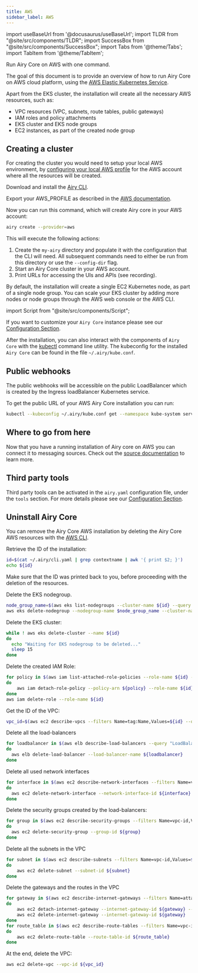 ```yaml
---
title: AWS
sidebar_label: AWS
---
```


import useBaseUrl from '@docusaurus/useBaseUrl';
import TLDR from "@site/src/components/TLDR";
import SuccessBox from "@site/src/components/SuccessBox";
import Tabs from '@theme/Tabs';
import TabItem from '@theme/TabItem';

<TLDR>

Run Airy Core on AWS with one command.

</TLDR>

The goal of this document is to provide an overview of how to run Airy Core on
AWS cloud platform, using the [AWS Elastic Kubernetes Service](https://aws.amazon.com/eks/).

Apart from the EKS cluster, the installation will create all the necessary AWS resources, such as:

- VPC resources (VPC, subnets, route tables, public gateways)
- IAM roles and policy attachments
- EKS cluster and EKS node groups
- EC2 instances, as part of the created node group

## Creating a cluster

For creating the cluster you would need to setup your local AWS environment, by [configuring your local AWS profile](https://docs.aws.amazon.com/cli/latest/userguide/cli-configure-quickstart.html) for the AWS account where all the resources will be created.

Download and install the [Airy CLI](cli/introduction.md).

Export your AWS_PROFILE as described in the [AWS documentation](https://docs.aws.amazon.com/cli/latest/userguide/cli-configure-profiles.html).

Now you can run this command, which will create Airy core in your AWS account:

```bash
airy create --provider=aws
```

This will execute the following actions:

1. Create the `my-airy` directory and populate it with the configuration that the CLI will need. All subsequent commands need to either be run from this directory or use the `--config-dir` flag.
2. Start an Airy Core cluster in your AWS account.
3. Print URLs for accessing the UIs and APIs (see recording).

By default, the installation will create a single EC2 Kubernetes node, as part of a single node group. You can scale your EKS cluster by adding more nodes or node groups through the AWS web console or the AWS CLI.

import Script from "@site/src/components/Script";

<Script data-cols="120" data-rows="32" id="asciicast-PR1ZSQICDMm9JhtzJIVdg9HQX" src="https://asciinema.org/a/PR1ZSQICDMm9JhtzJIVdg9HQX.js"></Script>

If you want to customize your `Airy Core` instance please see our [Configuration Section](configuration.md).

After the installation, you can also interact with the components of `Airy Core` with the [kubectl](https://kubernetes.io/docs/tasks/tools/) command line utility. The kubeconfig for the installed `Airy Core` can be found in the file `~/.airy/kube.conf`.

## Public webhooks

The public webhooks will be accessible on the public LoadBalancer which is
created by the Ingress loadBalancer Kubernetes service.

To get the public URL of your AWS Airy Core installation you can run:

```sh
kubectl --kubeconfig ~/.airy/kube.conf get --namespace kube-system service traefik --output jsonpath='{.status.loadBalancer.ingress[0].hostname}'
```

## Where to go from here

Now that you have a running installation of Airy core on AWS you can connect it to messaging sources. Check out the
[source documentation](/sources/introduction.md) to learn more.

## Third party tools

Third party tools can be activated in the `airy.yaml` configuration file, under the `tools` section.
For more details please see our [Configuration Section](configuration.md).

## Uninstall Airy Core

You can remove the Airy Core AWS installation by deleting the Airy Core AWS resources with the [AWS CLI](https://docs.aws.amazon.com/cli/latest/userguide/install-cliv2.html).

Retrieve the ID of the installation:

```sh
id=$(cat ~/.airy/cli.yaml | grep contextname | awk '{ print $2; }')
echo ${id}
```

Make sure that the ID was printed back to you, before proceeding with the deletion of the resources.

Delete the EKS nodegroup.

```sh
node_group_name=$(aws eks list-nodegroups --cluster-name ${id} --query 'nodegroups[0]' --output text)
aws eks delete-nodegroup --nodegroup-name $node_group_name --cluster-name ${id}
```

Delete the EKS cluster:

```sh
while ! aws eks delete-cluster --name ${id}
do
  echo "Waiting for EKS nodegroup to be deleted..."
  sleep 15
done
```

Delete the created IAM Role:

```sh
for policy in $(aws iam list-attached-role-policies --role-name ${id} --query 'AttachedPolicies[].PolicyArn' --output text)
do
    aws iam detach-role-policy --policy-arn ${policy} --role-name ${id}
done
aws iam delete-role --role-name ${id}
```

Get the ID of the VPC:

```sh
vpc_id=$(aws ec2 describe-vpcs --filters Name=tag:Name,Values=${id} --query 'Vpcs[0].VpcId' --output text)
```

Delete all the load-balancers

```sh
for loadbalancer in $(aws elb describe-load-balancers --query "LoadBalancerDescriptions[?VPCId=='${vpc_id}'].LoadBalancerName" --output text)
do
  aws elb delete-load-balancer --load-balancer-name ${loadbalancer}
done
```

Delete all used network interfaces

```sh
for interface in $(aws ec2 describe-network-interfaces --filters Name=vpc-id,Values=${vpc_id} --query 'NetworkInterfaces[].NetworkInterfaceId' --output text)
do
  aws ec2 delete-network-interface --network-interface-id ${interface}
done
```

Delete the security groups created by the load-balancers:

```sh
for group in $(aws ec2 describe-security-groups --filters Name=vpc-id,Values=${vpc_id} --filters Name=tag-key,Values=kubernetes.io/cluster/${id} --query 'SecurityGroups[].GroupId' --output text)
do
  aws ec2 delete-security-group --group-id ${group}
done
```

Delete all the subnets in the VPC

```sh
for subnet in $(aws ec2 describe-subnets --filters Name=vpc-id,Values=${vpc_id} --query 'Subnets[].SubnetId' --output text)
do
    aws ec2 delete-subnet --subnet-id ${subnet}
done
```

Delete the gateways and the routes in the VPC

```sh
for gateway in $(aws ec2 describe-internet-gateways --filters Name=attachment.vpc-id,Values=${vpc_id} --query 'InternetGateways[].InternetGatewayId' --output text)
do
    aws ec2 detach-internet-gateway --internet-gateway-id ${gateway} --vpc-id ${vpc_id}
    aws ec2 delete-internet-gateway --internet-gateway-id ${gateway}
done
for route_table in $(aws ec2 describe-route-tables --filters Name=vpc-id,Values=${vpc_id} --query 'RouteTables[].RouteTableId' --output text)
do
    aws ec2 delete-route-table --route-table-id ${route_table}
done
```

At the end, delete the VPC:

```sh
aws ec2 delete-vpc --vpc-id ${vpc_id}
```
